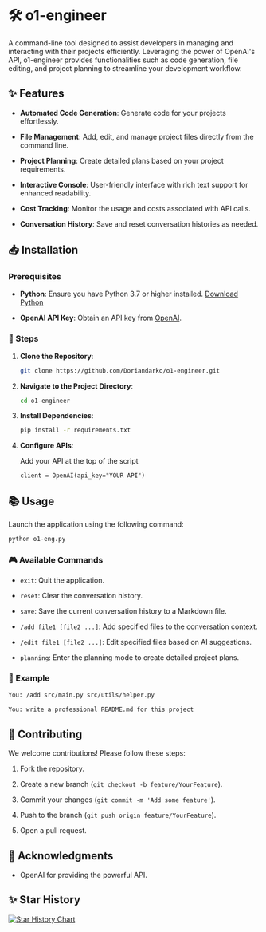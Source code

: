 # 🛠️ o1-engineer

A command-line tool designed to assist developers in managing and interacting with their projects efficiently. Leveraging the power of OpenAI's API, o1-engineer provides functionalities such as code generation, file editing, and project planning to streamline your development workflow.

## ✨ Features

- **Automated Code Generation**: Generate code for your projects effortlessly.

- **File Management**: Add, edit, and manage project files directly from the command line.

- **Project Planning**: Create detailed plans based on your project requirements.

- **Interactive Console**: User-friendly interface with rich text support for enhanced readability.

- **Cost Tracking**: Monitor the usage and costs associated with API calls.

- **Conversation History**: Save and reset conversation histories as needed.

## 📥 Installation

### Prerequisites

- **Python**: Ensure you have Python 3.7 or higher installed. [Download Python](https://www.python.org/downloads/)

- **OpenAI API Key**: Obtain an API key from [OpenAI](https://platform.openai.com/).

### 🔧 Steps

1. **Clone the Repository**:

   ```bash
   git clone https://github.com/Doriandarko/o1-engineer.git
   ```

2. **Navigate to the Project Directory**:

   ```bash
   cd o1-engineer
   ```

3. **Install Dependencies**:

   ```bash
   pip install -r requirements.txt
   ```

4. **Configure APIs**:

   Add your API at the top of the script

   ```
   client = OpenAI(api_key="YOUR API")
   ```

## 📚 Usage

Launch the application using the following command:

```bash
python o1-eng.py
```

### 🎮 Available Commands

- `exit`: Quit the application.

- `reset`: Clear the conversation history.

- `save`: Save the current conversation history to a Markdown file.

- `/add file1 [file2 ...]`: Add specified files to the conversation context.

- `/edit file1 [file2 ...]`: Edit specified files based on AI suggestions.

- `planning`: Enter the planning mode to create detailed project plans.

### 📝 Example

```bash
You: /add src/main.py src/utils/helper.py

You: write a professional README.md for this project
```

## 🤝 Contributing

We welcome contributions! Please follow these steps:

1. Fork the repository.

2. Create a new branch (`git checkout -b feature/YourFeature`).

3. Commit your changes (`git commit -m 'Add some feature'`).

4. Push to the branch (`git push origin feature/YourFeature`).

5. Open a pull request.


## 🙏 Acknowledgments

- OpenAI for providing the powerful API.

## ✨ Star History

[![Star History Chart](https://api.star-history.com/svg?repos=o1-engineer/o1-engineer&type=Date)](https://star-history.com/#o1-engineer/o1-engineer&Date)

